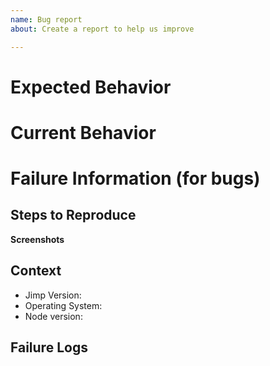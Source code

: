 ```yaml
---
name: Bug report
about: Create a report to help us improve

---
```


<!-- IF YOU DO NOT FILL OUT THE FOLLOWING FORM YOUR ISSUE WILL AUTOMATICALLY BE CLOSED!!! -->

# Expected Behavior

<!-- Please describe the behavior you are expecting -->

# Current Behavior

<!-- What is the current behavior? -->

# Failure Information (for bugs)

<!-- Please help provide information about the failure if this is a bug. If it is not a bug, please remove the rest of this template. -->

## Steps to Reproduce

<!-- Please provide detailed steps for reproducing the issue. Or provide a small runnable code example.

IF YOUR ISSUE DEPENDS ON A PARTICULAR IMAGE BE SURE TO INCLUDE THIS AS WELL. WE CAN'T REPRODUCE IF WE DON'T HAVE YOUR IMAGE

1. step 1
2. step 2
3. you get it... -->


**Screenshots**
<!-- If applicable, add screenshots to help explain your problem. -->

## Context

<!-- Please provide any relevant information about your setup. This is important in case the issue is not reproducible except for under certain conditions. -->

- Jimp Version:
- Operating System:
- Node version:

## Failure Logs
